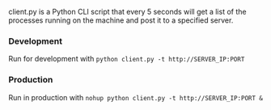 client.py is a Python CLI script that every 5 seconds will get a list of the processes running
on the machine and post it to a specified server.

### Development

Run for development with `python client.py -t http://SERVER_IP:PORT`

### Production

Run in production with `nohup python client.py -t http://SERVER_IP:PORT &`
